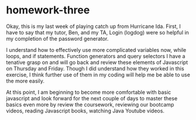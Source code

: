 # homework-three
Okay, this is my last week of playing catch up from Hurricane Ida. First, I have to say that my tutor, Ben, and my TA, Login (logdog) were so helpful in my completion of the password generator. 

I understand how to effectively use more complicated variables now, while loops, and if statements. Function generators and query selectors I have a tenative grasp on and will go back and review these elements of Javascript on Thursday and Friday. Though I did understand how they worked in this exercise, I think further use of them in my coding will help me be able to use the more easily.

At this point, I am beginning to become more comfortable with basic javascript and look forward for the next couple of days to master these basics even more by review the coursework, reviewing our bootcamp videos, reading Javascript books, watching Java Youtube videos.